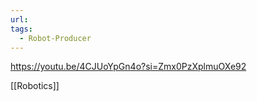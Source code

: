 ```yaml
---
url: 
tags:
  - Robot-Producer
---
```


https://youtu.be/4CJUoYpGn4o?si=Zmx0PzXplmuOXe92

[[Robotics]]

